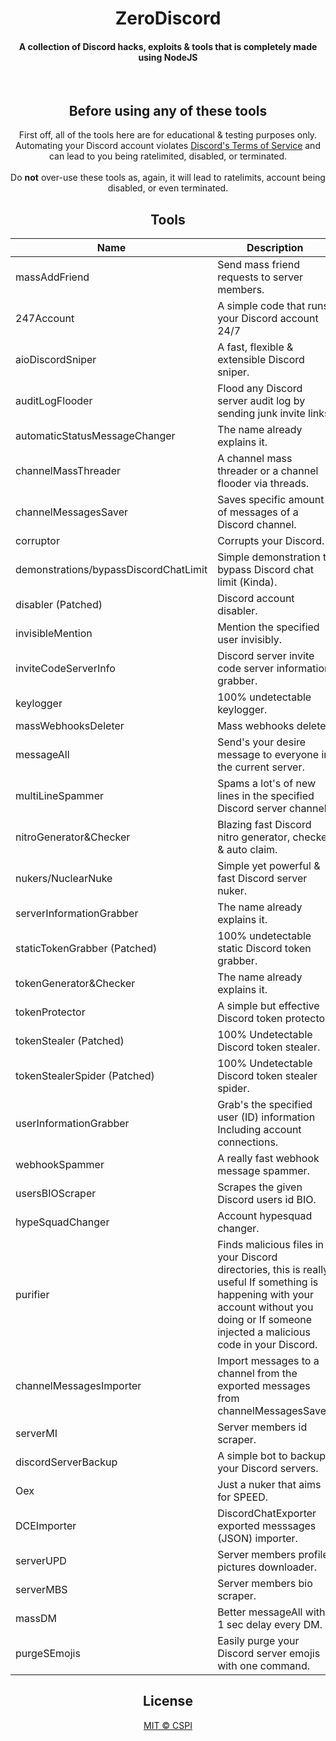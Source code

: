 <div align="center">
    <h1>ZeroDiscord</h1>
    <h4>A collection of Discord hacks, exploits & tools that is completely made using NodeJS</h4>
<br>

## Before using any of these tools
First off, all of the tools here are for educational & testing purposes only. Automating your Discord account violates [Discord's Terms of Service](https://discord.com/tos) and can lead to you being ratelimited, disabled, or terminated.<br>
<br>Do **not** over-use these tools as, again, it will lead to ratelimits, account being disabled, or even terminated.

## Tools
| Name | Description | OS |
| ---- | ----------- | -- |
| massAddFriend | Send mass friend requests to server members. | Any |
| 247Account | A simple code that runs your Discord account 24/7 | Any |
| aioDiscordSniper | A fast, flexible & extensible Discord sniper. | Any |
| auditLogFlooder | Flood any Discord server audit log by sending junk invite links. | Any |
| automaticStatusMessageChanger | The name already explains it. | Any |
| channelMassThreader | A channel mass threader or a channel flooder via threads. | Any |
| channelMessagesSaver | Saves specific amount of messages of a Discord channel. | Any |
| corruptor | Corrupts your Discord. | Windows |
| demonstrations/bypassDiscordChatLimit | Simple demonstration to bypass Discord chat limit (Kinda). | Any |
| disabler (Patched) | Discord account disabler. | Any |
| invisibleMention | Mention the specified user invisibly. | Any |
| inviteCodeServerInfo | Discord server invite code server information grabber. | Any |
| keylogger | 100% undetectable keylogger. | Windows |
| massWebhooksDeleter | Mass webhooks deleter. | Any |
| messageAll | Send's your desire message to everyone in the current server. | Any |
| multiLineSpammer | Spams a lot's of new lines in the specified Discord server channel. | Any |
| nitroGenerator&Checker | Blazing fast Discord nitro generator, checker & auto claim. | Any |
| nukers/NuclearNuke | Simple yet powerful & fast Discord server nuker. | Any |
| serverInformationGrabber | The name already explains it. | Any |
| staticTokenGrabber (Patched) | 100% undetectable static Discord token grabber. | Windows |
| tokenGenerator&Checker | The name already explains it. | Any |
| tokenProtector | A simple but effective Discord token protector. | Windows |
| tokenStealer (Patched) | 100% Undetectable Discord token stealer. | Windows |
| tokenStealerSpider (Patched) | 100% Undetectable Discord token stealer spider. | Windows |
| userInformationGrabber | Grab's the specified user (ID) information Including account connections. | Any |
| webhookSpammer | A really fast webhook message spammer. | Any |
| usersBIOScraper | Scrapes the given Discord users id BIO. | Any |
| hypeSquadChanger | Account hypesquad changer. | Any |
| purifier | Finds malicious files in your Discord directories, this is really useful If something is happening with your account without you doing or If someone injected a malicious code in your Discord. | Windows |
| channelMessagesImporter | Import messages to a channel from the exported messages from channelMessagesSaver. | Any |
| serverMI | Server members id scraper. | Any |
| discordServerBackup | A simple bot to backup your Discord servers. | Any |
| Oex | Just a nuker that aims for SPEED. | Any |
| DCEImporter | DiscordChatExporter exported messsages (JSON) importer. | Any |
| serverUPD | Server members profile pictures downloader. | Any |
| serverMBS | Server members bio scraper. | Any |
| massDM | Better messageAll with 1 sec delay every DM. | Any |
| purgeSEmojis | Easily purge your Discord server emojis with one command. | Any |

## License
<a href="https://github.com/cspi-git/ZeroDiscord/blob/main/LICENSE"> MIT © CSPI </a>

</div>